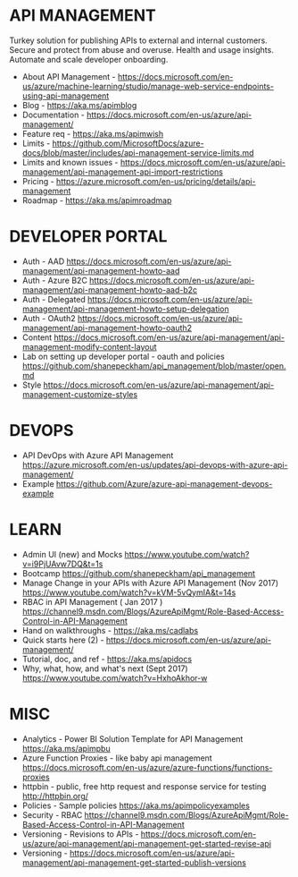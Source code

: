 # API MANAGEMENT
Turkey solution for publishing APIs to external and internal customers.  Secure and protect from abuse and overuse.  Health and usage insights.  Automate and scale developer onboarding.

* About API Management - <https://docs.microsoft.com/en-us/azure/machine-learning/studio/manage-web-service-endpoints-using-api-management>
* Blog - <https://aka.ms/apimblog>
* Documentation - <https://docs.microsoft.com/en-us/azure/api-management/>
* Feature req - <https://aka.ms/apimwish>
* Limits - <https://github.com/MicrosoftDocs/azure-docs/blob/master/includes/api-management-service-limits.md>
* Limits and known issues - <https://docs.microsoft.com/en-us/azure/api-management/api-management-api-import-restrictions>
* Pricing - <https://azure.microsoft.com/en-us/pricing/details/api-management>
* Roadmap - <https://aka.ms/apimroadmap>

# DEVELOPER PORTAL
* Auth - AAD <https://docs.microsoft.com/en-us/azure/api-management/api-management-howto-aad>
* Auth - Azure B2C <https://docs.microsoft.com/en-us/azure/api-management/api-management-howto-aad-b2c>
* Auth - Delegated <https://docs.microsoft.com/en-us/azure/api-management/api-management-howto-setup-delegation>
* Auth - OAuth2 <https://docs.microsoft.com/en-us/azure/api-management/api-management-howto-oauth2>
* Content <https://docs.microsoft.com/en-us/azure/api-management/api-management-modify-content-layout>
* Lab on setting up developer portal - oauth and policies  <https://github.com/shanepeckham/api_management/blob/master/open.md>
* Style <https://docs.microsoft.com/en-us/azure/api-management/api-management-customize-styles>

# DEVOPS
* API DevOps with Azure API Management <https://azure.microsoft.com/en-us/updates/api-devops-with-azure-api-management/>
* Example <https://github.com/Azure/azure-api-management-devops-example>

# LEARN
* Admin UI (new) and Mocks <https://www.youtube.com/watch?v=i9PjUAvw7DQ&t=1s>
* Bootcamp <https://github.com/shanepeckham/api_management>
* Manage Change in your APIs with Azure API Management (Nov 2017) <https://www.youtube.com/watch?v=kVM-5vQymIA&t=14s> 
* RBAC in API Management ( Jan 2017 ) <https://channel9.msdn.com/Blogs/AzureApiMgmt/Role-Based-Access-Control-in-API-Management>
* Hand on walkthroughs - <https://aka.ms/cadlabs>
* Quick starts here (2) - <https://docs.microsoft.com/en-us/azure/api-management/>
* Tutorial, doc, and ref - <https://aka.ms/apidocs>
* Why, what, how, and what's next (Sept 2017) <https://www.youtube.com/watch?v=HxhoAkhor-w>

# MISC
* Analytics - Power BI Solution Template for API Management <https://aka.ms/apimpbu>
* Azure Function Proxies - like baby api management <https://docs.microsoft.com/en-us/azure/azure-functions/functions-proxies>
* httpbin - public, free http request and response service for testing <http://httpbin.org/>
* Policies - Sample policies <https://aka.ms/apimpolicyexamples>
* Security - RBAC <https://channel9.msdn.com/Blogs/AzureApiMgmt/Role-Based-Access-Control-in-API-Management>
* Versioning - Revisions to APIs - <https://docs.microsoft.com/en-us/azure/api-management/api-management-get-started-revise-api>
* Versioning - <https://docs.microsoft.com/en-us/azure/api-management/api-management-get-started-publish-versions>